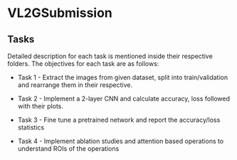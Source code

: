 # VL2GSubmission


## Tasks

Detailed description for each task is mentioned inside their respective folders. The objectives for each task are as follows:

* Task 1 - Extract the images from given dataset, split into train/validation and rearrange them in their respective.

* Task 2 - Implement a 2-layer CNN and calculate accuracy, loss followed with their plots.

* Task 3 - Fine tune a pretrained network and report the accuracy/loss statistics

* Task 4 - Implement ablation studies and attention based operations to understand ROIs of the operations